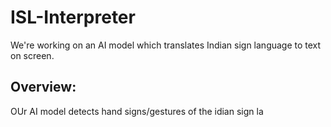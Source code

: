 # ISL-Interpreter
We're working on an AI model which translates Indian sign language to text on screen.
## Overview:
OUr AI model detects hand signs/gestures of the idian sign la
